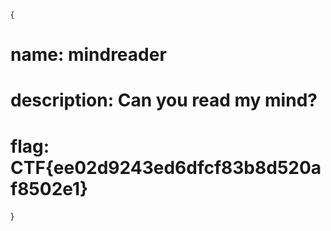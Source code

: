 {

# name: mindreader
# description: Can you read my mind?



# flag: CTF{ee02d9243ed6dfcf83b8d520af8502e1}







}
